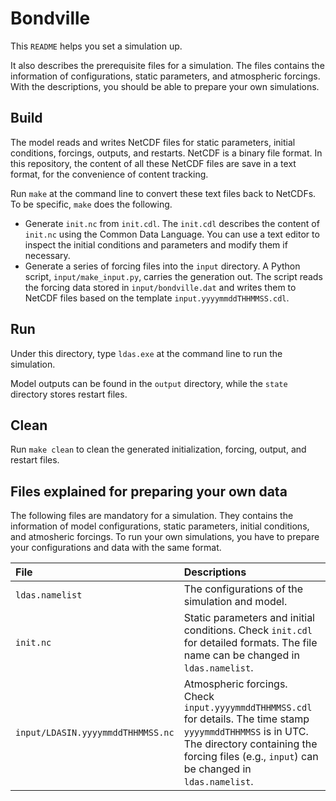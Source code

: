 # Bondville

This `README` helps you set a simulation up.

It also describes the prerequisite files for a simulation. The files contains the information of configurations, static parameters, and atmospheric forcings. With the descriptions, you should be able to prepare your own simulations.

## Build

The model reads and writes NetCDF files for static parameters, initial conditions, forcings, outputs, and restarts. NetCDF is a binary file format. In this repository, the content of all these NetCDF files are save in a text format, for the convenience of content tracking.

Run `make` at the command line to convert these text files back to NetCDFs. To be specific, `make` does the following.

- Generate `init.nc` from `init.cdl`. The `init.cdl` describes the content of `init.nc` using the Common Data Language. You can use a text editor to inspect the initial conditions and parameters and modify them if necessary.
- Generate a series of forcing files into the `input` directory. A Python script, `input/make_input.py`, carries the generation out. The script reads the forcing data stored in `input/bondville.dat` and writes them to NetCDF files based on the template `input.yyyymmddTHHMMSS.cdl`.

## Run

Under this directory, type `ldas.exe` at the command line to run the simulation.

Model outputs can be found in the `output` directory, while the `state` directory stores restart files.

## Clean

Run `make clean` to clean the generated initialization, forcing, output, and restart files.

## Files explained for preparing your own data

The following files are mandatory for a simulation. They contains the information of model configurations, static parameters, initial conditions, and atmosheric forcings. To run your own simulations, you have to prepare your configurations and data with the same format.

| File | Descriptions |
| :-- | :-- |
| `ldas.namelist` | The configurations of the simulation and model. |
| `init.nc` | Static parameters and initial conditions. Check `init.cdl` for detailed formats. The file name can be changed in `ldas.namelist`. |
| `input/LDASIN.yyyymmddTHHMMSS.nc` | Atmospheric forcings. Check `input.yyyymmddTHHMMSS.cdl` for details. The time stamp `yyyymmddTHHMMSS` is in UTC. The directory containing the forcing files (e.g., `input`) can be changed in `ldas.namelist`. |

